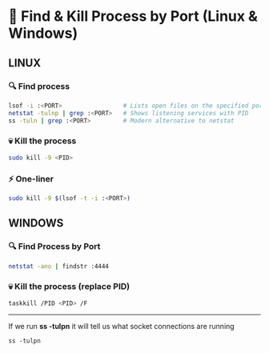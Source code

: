 # 🔪 Find & Kill Process by Port (Linux & Windows)

## LINUX

### 🔍 Find process 
```bash
lsof -i :<PORT>                 # Lists open files on the specified port
netstat -tulnp | grep :<PORT>   # Shows listening services with PID
ss -tuln | grep :<PORT>         # Modern alternative to netstat
```

### 💀 Kill the process
```bash
sudo kill -9 <PID>
```
### ⚡ One-liner
```bash
sudo kill -9 $(lsof -t -i :<PORT>)
```


## WINDOWS

### 🔍 Find Process by Port
```bash
netstat -ano | findstr :4444
```
### 💀 Kill the process (replace PID)
```bash
taskkill /PID <PID> /F
```


___

If we run **ss -tulpn** it will tell us what socket connections are running

`ss -tulpn`
